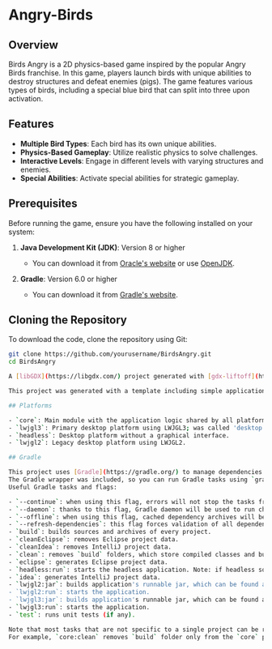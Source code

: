 ﻿# Angry-Birds

## Overview
Birds Angry is a 2D physics-based game inspired by the popular Angry Birds franchise. In this game, players launch birds with unique abilities to destroy structures and defeat enemies (pigs). The game features various types of birds, including a special blue bird that can split into three upon activation.

## Features
- **Multiple Bird Types**: Each bird has its own unique abilities.
- **Physics-Based Gameplay**: Utilize realistic physics to solve challenges.
- **Interactive Levels**: Engage in different levels with varying structures and enemies.
- **Special Abilities**: Activate special abilities for strategic gameplay.

## Prerequisites
Before running the game, ensure you have the following installed on your system:

1. **Java Development Kit (JDK)**: Version 8 or higher
   - You can download it from [Oracle's website](https://www.oracle.com/java/technologies/javase-jdk11-downloads.html) or use [OpenJDK](https://openjdk.java.net/).

2. **Gradle**: Version 6.0 or higher
   - You can download it from [Gradle's website](https://gradle.org/install/).

## Cloning the Repository
To download the code, clone the repository using Git:

```bash
git clone https://github.com/yourusername/BirdsAngry.git
cd BirdsAngry

A [libGDX](https://libgdx.com/) project generated with [gdx-liftoff](https://github.com/libgdx/gdx-liftoff).

This project was generated with a template including simple application launchers and a main class extending `Game` that sets the first screen.

## Platforms

- `core`: Main module with the application logic shared by all platforms.
- `lwjgl3`: Primary desktop platform using LWJGL3; was called 'desktop' in older docs.
- `headless`: Desktop platform without a graphical interface.
- `lwjgl2`: Legacy desktop platform using LWJGL2.

## Gradle

This project uses [Gradle](https://gradle.org/) to manage dependencies.
The Gradle wrapper was included, so you can run Gradle tasks using `gradlew.bat` or `./gradlew` commands.
Useful Gradle tasks and flags:

- `--continue`: when using this flag, errors will not stop the tasks from running.
- `--daemon`: thanks to this flag, Gradle daemon will be used to run chosen tasks.
- `--offline`: when using this flag, cached dependency archives will be used.
- `--refresh-dependencies`: this flag forces validation of all dependencies. Useful for snapshot versions.
- `build`: builds sources and archives of every project.
- `cleanEclipse`: removes Eclipse project data.
- `cleanIdea`: removes IntelliJ project data.
- `clean`: removes `build` folders, which store compiled classes and built archives.
- `eclipse`: generates Eclipse project data.
- `headless:run`: starts the headless application. Note: if headless sources were not modified - and the application still creates `ApplicationListener` from `core` project - this task might fail due to no graphics support.
- `idea`: generates IntelliJ project data.
- `lwjgl2:jar`: builds application's runnable jar, which can be found at `lwjgl2/build/libs`.
- `lwjgl2:run`: starts the application.
- `lwjgl3:jar`: builds application's runnable jar, which can be found at `lwjgl3/build/libs`.
- `lwjgl3:run`: starts the application.
- `test`: runs unit tests (if any).

Note that most tasks that are not specific to a single project can be run with `name:` prefix, where the `name` should be replaced with the ID of a specific project.
For example, `core:clean` removes `build` folder only from the `core` project.

